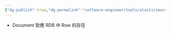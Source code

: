 ```yaml
---
{"dg-publish":true,"dg-permalink":"software-engineer/tools/elasticsearch/Elasticsearch document","permalink":"/software-engineer/tools/elasticsearch/Elasticsearch document/"}
---
```


- Document 對應 RDB 中 Row 的存在